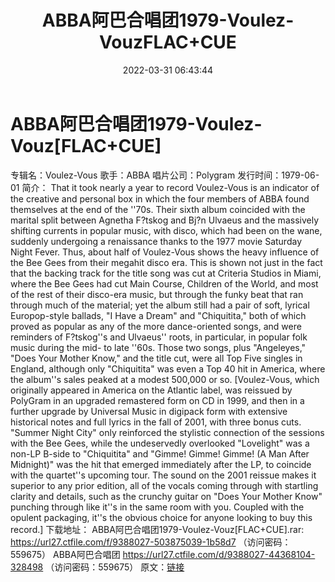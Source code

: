 ﻿---
title: ABBA阿巴合唱团1979-Voulez-VouzFLAC+CUE
date: 2022-03-31 06:43:44
categories: 外语音乐
tags: 外语音乐
---
# ABBA阿巴合唱团1979-Voulez-Vouz[FLAC+CUE]

专辑名：Voulez-Vous
歌手：ABBA
唱片公司：Polygram
发行时间：1979-06-01
简介：
That it took nearly
a year to record Voulez-Vous is an indicator of the creative and
personal box in which the four members of ABBA found themselves at
the end of the ''70s. Their sixth album coincided with the marital
split between Agnetha F?tskog and Bj?n Ulvaeus and the massively
shifting currents in popular music, with disco, which had been on
the wane, suddenly undergoing a renaissance thanks to the 1977
movie Saturday Night Fever. Thus, about half of Voulez-Vous shows
the heavy influence of the Bee Gees from their megahit disco era.
This is shown not just in the fact that the backing track for the
title song was cut at Criteria Studios in Miami, where the Bee Gees
had cut Main Course, Children of the World, and most of the rest of
their disco-era music, but through the funky beat that ran through
much of the material; yet the album still had a pair of soft,
lyrical Europop-style ballads, "I Have a Dream" and "Chiquitita,"
both of which proved as popular as any of the more dance-oriented
songs, and were reminders of F?tskog''s and Ulvaeus'' roots, in
particular, in popular folk music during the mid- to late ''60s.
Those two songs, plus "Angeleyes," "Does Your Mother Know," and the
title cut, were all Top Five singles in England, although only
"Chiquitita" was even a Top 40 hit in America, where the album''s
sales peaked at a modest 500,000 or so. [Voulez-Vous, which
originally appeared in America on the Atlantic label, was reissued
by PolyGram in an upgraded remastered form on CD in 1999, and then
in a further upgrade by Universal Music in digipack form with
extensive historical notes and full lyrics in the fall of 2001,
with three bonus cuts. "Summer Night City" only reinforced the
stylistic connection of the sessions with the Bee Gees, while the
undeservedly overlooked "Lovelight" was a non-LP B-side to
"Chiquitita" and "Gimme! Gimme! Gimme! (A Man After Midnight)" was
the hit that emerged immediately after the LP, to coincide with the
quartet''s upcoming tour. The sound on the 2001 reissue makes it
superior to any prior edition, all of the vocals coming through
with startling clarity and details, such as the crunchy guitar on
"Does Your Mother Know" punching through like it''s in the same
room with you. Coupled with the opulent packaging, it''s the
obvious choice for anyone looking to buy this
record.]
下载地址：
ABBA阿巴合唱团1979-Voulez-Vouz[FLAC+CUE].rar: https://url27.ctfile.com/f/9388027-503875039-1b58d7
（访问密码：559675）
ABBA阿巴合唱团
https://url27.ctfile.com/d/9388027-44368104-328498
（访问密码：559675）
原文：[链接](https://blog.sina.com.cn/s/blog_1647c7e7601030wfz.html)